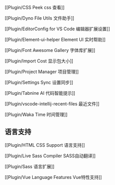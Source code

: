 [[Plugin/CSS Peek css 查看]]

[[Plugin/Dyno File Utils 文件助手]]

[[Plugin/EditorConfig for VS Code 编辑器扩展设置]]

[[Plugin/Element-ui-helper Element UI 实时帮助]]

[[Plugin/Font Awesome Gallery 字体库扩展]]

[[Plugin/Import Cost 显示包大小]]

[[Plugin/Project Manager 项目管理]]

[[Plugin/Settings Sync 设置同步]]

[[Plugin/Tabnine AI 代码智能提示]]

[[Plugin/vscode-intellij-recent-files 最近文件]]

[[Plugin/Waka Time 时间管理]]


## 语言支持

[[Plugin/HTML CSS Support 语言支持]]

[[Plugin/Live Sass Compiler SASS自动翻译]]

[[Plugin/Sass 语言扩展]]

[[Plugin/Vue Language Features Vue特性支持]]



